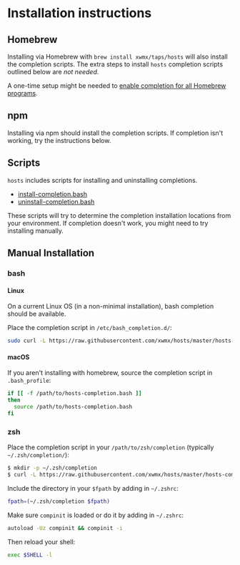 # Installation instructions

## Homebrew

Installing via Homebrew with `brew install xwmx/taps/hosts` will also
install the completion scripts. The extra steps to install `hosts` completion
scripts outlined below are *not needed*.

A one-time setup might be needed to [enable completion for all Homebrew
programs](https://docs.brew.sh/Shell-Completion).

## npm

Installing via npm should install the completion scripts. If completion
isn't working, try the instructions below.

## Scripts

`hosts` includes scripts for installing and uninstalling completions.

- [install-completion.bash](../scripts/install-completion.bash)
- [uninstall-completion.bash](../scripts/uninstall-completion.bash)

These scripts will try to determine the completion installation
locations from your environment. If completion doesn't work, you might
need to try installing manually.

## Manual Installation

### bash

#### Linux

On a current Linux OS (in a non-minimal installation), bash completion should
be available.

Place the completion script in `/etc/bash_completion.d/`:

```bash
sudo curl -L https://raw.githubusercontent.com/xwmx/hosts/master/hosts-completion.bash -o /etc/bash_completion.d/hosts
```

#### macOS

If you aren't installing with homebrew, source the completion script in
`.bash_profile`:

```sh
if [[ -f /path/to/hosts-completion.bash ]]
then
  source /path/to/hosts-completion.bash
fi
```

### zsh

Place the completion script in your `/path/to/zsh/completion` (typically
`~/.zsh/completion/`):

```bash
$ mkdir -p ~/.zsh/completion
$ curl -L https://raw.githubusercontent.com/xwmx/hosts/master/hosts-completion.zsh > ~/.zsh/completion/_hosts
```
Include the directory in your `$fpath` by adding in `~/.zshrc`:

```bash
fpath=(~/.zsh/completion $fpath)
```

Make sure `compinit` is loaded or do it by adding in `~/.zshrc`:

```bash
autoload -Uz compinit && compinit -i
```

Then reload your shell:

```bash
exec $SHELL -l
```
